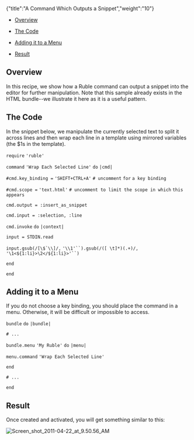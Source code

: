 {"title":"A Command Which Outputs a Snippet","weight":"10"}

* [Overview](#overview)

* [The Code](#the-code)

* [Adding it to a Menu](#adding-it-to-a-menu)

* [Result](#result)

## Overview

In this recipe, we show how a Ruble command can output a snippet into the editor for further manipulation. Note that this sample already exists in the HTML bundle--we illustrate it here as it is a useful pattern.

## The Code

In the snippet below, we manipulate the currently selected text to split it across lines and then wrap each line in a template using mirrored variables (the $1s in the template).

`require` `'ruble'`

`command` `'Wrap Each Selected Line'`  `do` `|cmd|`

`#cmd.key_binding =` `'SHIFT+CTRL+A'` `# uncomment` `for` `a key binding`

`#cmd.scope =` `'text.html'` `# uncomment to limit the scope in which` `this` `appears`

`cmd.output = :insert_as_snippet`

`cmd.input = :selection, :line`

`cmd.invoke` `do` `|context|`

`input = STDIN.read`

``input.gsub(/[\$`\\]/,`` `'\\1'``).gsub(/([ \t]*)(.+)/,` `'\1<${1:li}>\2</${1:li}>'``)`

`end`

`end`

## Adding it to a Menu

If you do not choose a key binding, you should place the command in a menu. Otherwise, it will be difficult or impossible to access.

`bundle` `do` `|bundle|`

`# ...`

`bundle.menu` `'My Ruble'`  `do` `|menu|`

`menu.command` `'Wrap Each Selected Line'`

`end`

`# ...`

`end`

## Result

Once created and activated, you will get something similar to this:

![Screen_shot_2011-04-22_at_9.50.56_AM](/Images/appc/download/attachments/30083222/Screen_shot_2011-04-22_at_9.50.56_AM.png)
